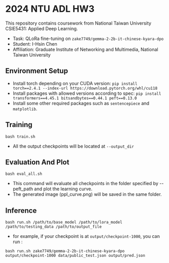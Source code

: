 # 2024 NTU ADL HW3
This repository contains coursework from National Taiwan University CSIE5431: Applied Deep Learning.

* Task: QLoRa fine-tuning on `zake7749/gemma-2-2b-it-chinese-kyara-dpo`
* Student: I-Hsin Chen
* Affiliation: Graduate Institute of Networking and Multimedia, National Taiwan University

## Environment Setup
* Install torch depending on your CUDA version: `pip install torch==2.4.1 --index-url https://download.pytorch.org/whl/cu118`
* Install packages with allowed versions according to spec: `pip install transformers==4.45.1 bitsandbytes==0.44.1 peft==0.13.0`
* Install some other required packages such as `sentencepiece` and `matplotlib`.

## Training
```
bash train.sh
```
* All the output checkpoints will be located at `--output_dir`

## Evaluation And Plot
```
bash eval_all.sh
```
* This command will evaluate all checkpoints in the folder specified by --peft_path and plot the learning curve.
* The generated image (ppl_curve.png) will be saved in the same folder.

## Inference
```
bash run.sh /path/to/base_model /path/to/lora_model /path/to/testing_data /path/to/output_file
```
* for example, if your checkpoint is at `output/checkpoint-1000`, you can run : 
```
bash run.sh zake7749/gemma-2-2b-it-chinese-kyara-dpo output/checkpoint-1000 data/public_test.json output/pred.json
```
